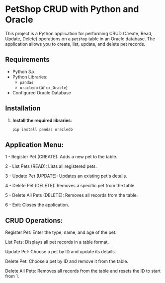 # PetShop CRUD with Python and Oracle

This project is a Python application for performing CRUD (Create, Read, Update, Delete) operations on a `petshop` table in an Oracle database. The application allows you to create, list, update, and delete pet records.

## Requirements

- Python 3.x
- Python Libraries:
  - `pandas`
  - `oracledb` (or `cx_Oracle`)
- Configured Oracle Database

## Installation

1. **Install the required libraries**:

   ```bash
   pip install pandas oracledb
## Application Menu:

1 - Register Pet (CREATE): Adds a new pet to the table.

2 - List Pets (READ): Lists all registered pets.

3 - Update Pet (UPDATE): Updates an existing pet's details.

4 - Delete Pet (DELETE): Removes a specific pet from the table.

5 - Delete All Pets (DELETE): Removes all records from the table.

6 - Exit: Closes the application.

## CRUD Operations:

Register Pet: Enter the type, name, and age of the pet.

List Pets: Displays all pet records in a table format.

Update Pet: Choose a pet by ID and update its details.

Delete Pet: Choose a pet by ID and remove it from the table.

Delete All Pets: Removes all records from the table and resets the ID to start from 1.
